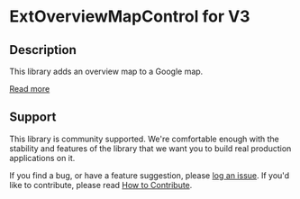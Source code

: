 ExtOverviewMapControl for V3
============================

## Description

This library adds an overview map to a Google map.

[Read more][more]

## Support

This library is community supported. We're comfortable enough with the stability and features of
the library that we want you to build real production applications on it.

If you find a bug, or have a feature suggestion, please [log an issue][issues]. If you'd like to
contribute, please read [How to Contribute][contrib].

[issues]: https://github.com/googlemaps/v3-utility-library/issues
[contrib]: https://github.com/googlemaps/v3-utility-library/blob/master/packages/extoverviewmapcontrol/CONTRIB.md
[more]: http://htmlpreview.github.io/?http://github.com/googlemaps/v3-utility-library/blob/master/packages/extoverviewmapcontrol/docs/reference.html